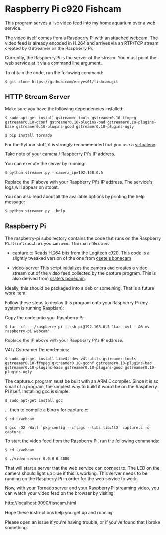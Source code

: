 # Raspberry Pi c920 Fishcam

This program serves a live video feed into my home aquarium over a web service.

The video itself comes from a Raspberry Pi with an attached webcam. The
video feed is already encoded in H.264 and arrives via an RTP/TCP 
stream created by GStreamer on the Raspberry Pi.

Currently, the Raspberry Pi is the server of the stream. You must point the 
web service at it via a command line argument.

To obtain the code, run the following command:

```
$ git clone https://github.com/ereyes01/fishcam.git
```

## HTTP Stream Server

Make sure you have the following dependencies installed:

```
$ sudo apt-get install gstreamer-tools gstreamer0.10-ffmpeg gstreamer0.10-gconf gstreamer0.10-plugins-bad gstreamer0.10-plugins-base gstreamer0.10-plugins-good gstreamer0.10-plugins-ugly
```

```
$ pip install tornado
```

For the Python stuff, it is strongly recommended that you use a [virtualenv](http://www.virtualenv.org/en/latest/).

Take note of your camera / Raspberry Pi's IP address.

You can execute the server by running:

```
$ python streamer.py --camera_ip=192.168.0.5
```

Replace the IP above with your Raspberry Pi's IP address. The service's logs 
will appear on stdout.

You can also read about all the available options by printing the help message:

```
$ python streamer.py --help
```

## Raspberry Pi

The raspberry-pi subdirectory contains the code that runs on the
Raspberry Pi. It isn't much as you can see. The main files are:

- capture.c:
Reads H.264 bits from the Logitech c920. This code is a slightly 
tweaked version of the one from [csete's bonecam](https://github.com/csete/bonecam)

- video-server
This script initializes the camera and creates a video stream out of
the video feed collected by the capture program. This is also derived from
[csete's bonecam](https://github.com/csete/bonecam).

Ideally, this should be packaged into a deb or something. That is a future
work item.

Follow these steps to deploy this program onto your Raspberry Pi (my system is 
running Raspbian):

Copy the code onto your Raspberry Pi:

```
$ tar -cf - ./raspberry-pi | ssh pi@192.168.0.5 "tar -xvf - && mv raspberry-pi webcam"
```

Replace the IP above with your Raspberry Pi's IP address.

V4l / Gstreamer Dependencies:

```
$ sudo apt-get install libv4l-dev v4l-utils gstreamer-tools gstreamer0.10-ffmpeg gstreamer0.10-gconf gstreamer0.10-plugins-bad gstreamer0.10-plugins-base gstreamer0.10-plugins-good gstreamer0.10-plugins-ugly
```

The capture.c program must be built with an ARM C compiler. Since it is
so small of a program, the simplest way to build it would be on the 
Raspberry Pi itself.  Installing gcc is simple:

```
$ sudo apt-get install gcc
```

... then to compile a binary for capture.c:

```
$ cd ~/webcam
```

```
$ gcc -O2 -Wall `pkg-config --cflags --libs libv4l2` capture.c -o capture
```

To start the video feed from the Raspberry Pi, run the following commands:

```
$ cd ~/webcam
```

```
$ ./video-server 0.0.0.0 4000
```

That will start a server that the web service can connect to. The LED on the 
camera should light up blue if this is working. This server needs to be running
on the Raspberry Pi in order for the web service to work.

Now, with your Tornado server and your Raspberry Pi streaming video, you can
watch your video feed on the browser by visiting: 

http://localhost:9090/fishcam.html

Hope these instructions help you get up and running!

Please open an issue if you're having trouble, or if you've found that I broke 
something.
